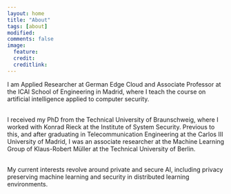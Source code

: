 ```yaml
---
layout: home
title: "About"
tags: [about]
modified:
comments: false
image:
  feature: 
  credit: 
  creditlink: 
---
```



I am Applied Researcher at German Edge Cloud and Associate Professor at the
ICAI School of Engineering in Madrid, where I teach the course on artificial
intelligence applied to computer security. 
<br><br>

I received my PhD from the Technical University of Braunschweig, where I
worked with Konrad Rieck at the Institute of System Security.  Previous to this,
and after graduating in Telecommunication Engineering at the Carlos III
University of Madrid, I was an associate researcher at the Machine Learning
Group of Klaus-Robert Müller at the Technical University of Berlin.
<br><br> 

My current interests revolve around private and secure AI, including privacy
preserving machine learning and security in distributed learning environments.
<br><br>
